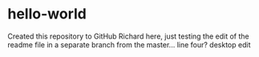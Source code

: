 # hello-world
Created this repository to GitHub
Richard here, just testing the edit of the readme file in a separate branch from the master...
line four?
desktop edit
